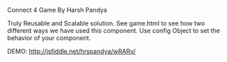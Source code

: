 Connect 4 Game By Harsh Pandya

Truly Reusable and Scalable solution.
See game.html to see how two different ways we have used this component.
Use config Object to set the behavior of your component.


DEMO:   http://jsfiddle.net/hrspandya/wRARv/
